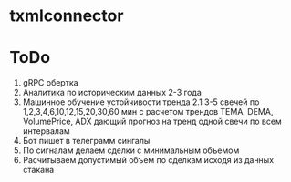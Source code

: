 # txmlconnector

# ToDo

1. gRPC обертка
2. Аналитика по историческим данных 2-3 года
2. Машинное обучение устойчивости тренда
 2.1 3-5 свечей по 1,2,3,4,6,10,12,15,20,30,60 мин c расчетом трендов TEMA, DEMA, VolumePrice, ADX
 дающий прогноз на тренд одной свечи по всем интервалам
4. Бот пишет в телеграмм сингалы
5. По сигналам делаем сделки с минимальным объемом
6. Расчитываем допустимый объем по сделкам исходя из данных стакана 